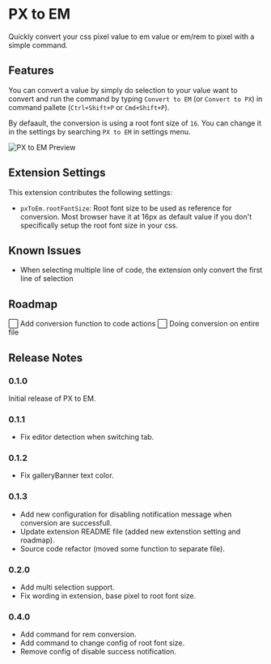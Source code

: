 # PX to EM

Quickly convert your css pixel value to em value or em/rem to pixel with a simple command.

## Features

You can convert a value by simply do selection to your value want to convert and run the command by typing `Convert to EM` (or `Convert to PX`) in command pallete (`Ctrl+Shift+P` or `Cmd+Shift+P`).

By defaault, the conversion is using a root font size of `16`. You can change it in the settings by searching `PX to EM` in settings menu.

![PX to EM Preview](https://i.imgur.com/IzteRCT.gif)

## Extension Settings

This extension contributes the following settings:

- `pxToEm.rootFontSize`: Root font size to be used as reference for conversion. Most browser have it at 16px as default value if you don't specifically setup the root font size in your css.

## Known Issues

- When selecting multiple line of code, the extension only convert the first line of selection

## Roadmap

:white_large_square: Add conversion function to code actions
:white_large_square: Doing conversion on entire file

## Release Notes

### 0.1.0

Initial release of PX to EM.

### 0.1.1

- Fix editor detection when switching tab.

### 0.1.2

- Fix galleryBanner text color.

### 0.1.3

- Add new configuration for disabling notification message when conversion are successfull.
- Update extension README file (added new extenstion setting and roadmap).
- Source code refactor (moved some function to separate file).

### 0.2.0

- Add multi selection support.
- Fix wording in extension, base pixel to root font size.

### 0.4.0

- Add command for rem conversion.
- Add command to change config of root font size.
- Remove config of disable success notification.
